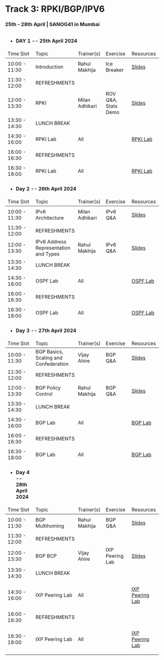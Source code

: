 # Track 3: RPKI/BGP/IPV6
### 25th - 28th April | SANOG41 in Mumbai


<table>
<thead>
<tr><td colspan="5">

- **DAY 1 -- 25th April 2024**

</td></tr>
<tr>
<td>Time Slot</td>
<td>Topic</td>
<td>Trainer(s)</td>
<td>Exercise</td>
<td>Resources</td>
</tr>
</thead>
<tbody>
<tr>
<td>10:00 - 11:30</td>
<td>Introduction</td>
<td> Rahul Makhija</td>
<td> Ice Breaker</td>
<td>

[Slides](https://docs.google.com/presentation/d/1hM2_FRoqThh0TZhZRU0UhhZtbKcxvdjR0lCwaJu5Kmg/edit?usp=sharing)

</td>
</tr>

<tr>
<td>11:30 - 12:00</td>
<td colspan="4">REFRESHMENTS</td>
</tr>

<tr>
<td>12:00 - 13:30</td>
<td>RPKI </td>
<td>Milan Adhikari</td>
<td>ROV Q&A, Stats Demo</td>
<td>

[Slides](https://docs.google.com/presentation/d/1m35-yb7P50cdyn1eD2016QApkeT4SIf4/edit?usp=drive_link&ouid=106468105885295590074&rtpof=true&sd=true)

</td>
</tr>

<tr>
<td>13:30 - 14:30</td>
<td colspan="4">LUNCH BREAK</td>
</tr>

<tr>
<td>14:30 - 16:00</td>
<td>RPKI Lab</td>
<td>All</td>
<td></td>
<td>

[RPKI Lab]()

</td>
</tr>

<tr>
<td>16:00 - 16:30</td>
<td colspan="4">REFRESHMENTS</td>
</tr>

<tr>
<td>16:30 - 18:00</td>
<td>RPKI Lab</td>
<td>All</td>
<td></td>
<td>

[RPKI Lab]()

</td>
</tr>

<tr><td colspan="5">

- **Day 2 -- 26th April 2024**

</td></tr>
<tr>
<td>Time Slot</td>
<td>Topic</td>
<td>Trainer(s)</td>
<td>Exercise</td>
<td>Resources</td>
</tr>
</thead>
<tbody>
<tr>
<td>10:00 - 11:30</td>
<td>IPv6 Architecture</td>
<td>Milan Adhikari</td>
<td>IPv6 Q&A </td>
<td>

[Slides]()

</td>
</tr>

<tr>
<td>11:30 - 12:00</td>
<td colspan="4">REFRESHMENTS</td>
</tr>

<tr>
<td>12:00 - 13:30</td>
<td>IPv6 Address Representation and Types</td>
<td>Rahul Makhija</td>
<td>IPv6 Q&A</td>
<td>

[Slides]()

</td>
</tr>

<tr>
<td>13:30 - 14:30</td>
<td colspan="4">LUNCH BREAK</td>
</tr>

<tr>
<td>14:30 - 16:00</td>
<td>OSPF Lab</td>
<td>All</td>
<td></td>
<td>

[OSPF Lab]()

</td>
</tr>

<tr>
<td>16:00 - 16:30</td>
<td colspan="4">REFRESHMENTS</td>
</tr>

<tr>
<td>16:30 - 18:00</td>
<td>OSPF Lab</td>
<td>All</td>
<td></td>
<td>

[OSPF Lab]()

</td>
</tr>

<tr><td colspan="5">

- **Day 3 -- 27th April 2024**

</td></tr>
<tr>
<td>Time Slot</td>
<td>Topic</td>
<td>Trainer(s)</td>
<td>Exercise</td>
<td>Resources</td>
</tr>
</thead>
<tbody>
<tr>
<td>10:00 - 11:30</td>
<td>BGP Basics, Scaling and Confederation</td>
<td>Vijay Ahire</td>
<td>BGP Q&A </td>
<td>

[Slides]()

</td>
</tr>

<tr>
<td>11:30 - 12:00</td>
<td colspan="4">REFRESHMENTS</td>
</tr>

<tr>
<td>12:00 - 13:30</td>
<td>BGP Policy Control</td>
<td>Rahul Makhija</td>
<td>BGP Q&A</td>
<td>

[Slides]()

</td>
</tr>

<tr>
<td>13:30 - 14:30</td>
<td colspan="4">LUNCH BREAK</td>
</tr>

<tr>
<td>14:30 - 16:00</td>
<td>BGP Lab</td>
<td>All</td>
<td></td>
<td>

[BGP Lab]()

</td>
</tr>

<tr>
<td>16:00 - 16:30</td>
<td colspan="4">REFRESHMENTS</td>
</tr>

<tr>
<td>16:30 - 18:00</td>
<td>BGP Lab</td>
<td>All</td>
<td></td>
<td>

[BGP Lab]()

</td>
</tr>
<tr><td>

- **Day 4 -- 28th April 2024**

</td></tr>
<tr>
<td>Time Slot</td>
<td>Topic</td>
<td>Trainer(s)</td>
<td>Exercise</td>
<td>Resources</td>
</tr>
</thead>
<tbody>
<tr>
<td>10:00 - 11:30</td>
<td>BGP Multihoming</td>
<td>Rahul Makhija</td>
<td>BGP Q&A </td>
<td>

[Slides]()

</td>
</tr>

<tr>
<td>11:30 - 12:00</td>
<td colspan="4">REFRESHMENTS</td>
</tr>

<tr>
<td>12:00 - 13:30</td>
<td>BGP BCP</td>
<td>Vijay Ahire</td>
<td>IXP Peering Lab</td>
<td>

[Slides]()

</td>
</tr>

<tr>
<td>13:30 - 14:30</td>
<td colspan="4">LUNCH BREAK</td>
</tr>

<tr>
<td>14:30 - 16:00</td>
<td>IXP Peering Lab</td>
<td>All</td>
<td></td>
<td>

[IXP Peering Lab]()

</td>
</tr>

<tr>
<td>16:00 - 16:30</td>
<td colspan="4">REFRESHMENTS</td>
</tr>

<tr>
<td>16:30 - 18:00</td>
<td>IXP Peering Lab</td>
<td>All</td>
<td></td>
<td>

[IXP Peering Lab]()

</td>
</tr>
</tbody>
</table>